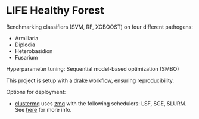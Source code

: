 # LIFE Healthy Forest

Benchmarking classifiers (SVM, RF, XGBOOST) on four different pathogens:

* Armillaria
* Diplodia
* Heterobasidion
* Fusarium



Hyperparameter tuning: Sequential model-based optimization (SMBO)


This project is setup with a [drake workflow](https://github.com/ropensci/drake), ensuring reproducibility.

Options for deployment:

- [clustermq](https://github.com/mschubert/clustermq) uses [zmq](http://zeromq.org/) with the following schedulers: LSF, SGE, SLURM. See [here](https://github.com/mschubert/clustermq/wiki/Comparison-to-other-packages) for more info.
